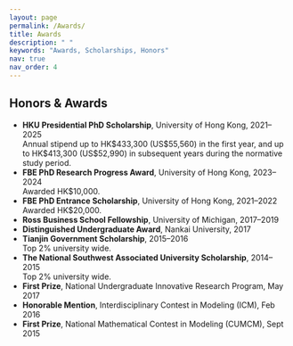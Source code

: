 ```yaml
---
layout: page
permalink: /Awards/
title: Awards
description: " "
keywords: "Awards, Scholarships, Honors"
nav: true
nav_order: 4
---
```


<!-- _pages/awards.md -->

<div class="awards">
  <h2>Honors & Awards</h2>
  <ul>
    <li><strong>HKU Presidential PhD Scholarship</strong>, University of Hong Kong, 2021–2025<br>
    Annual stipend up to HK$433,300 (US$55,560) in the first year, and up to HK$413,300 (US$52,990) in subsequent years during the normative study period.</li>
    <li><strong>FBE PhD Research Progress Award</strong>, University of Hong Kong, 2023–2024<br>
    Awarded HK$10,000.</li>
    <li><strong>FBE PhD Entrance Scholarship</strong>, University of Hong Kong, 2021–2022<br>
    Awarded HK$20,000.</li>
    <li><strong>Ross Business School Fellowship</strong>, University of Michigan, 2017–2019</li>
    <li><strong>Distinguished Undergraduate Award</strong>, Nankai University, 2017</li>
    <li><strong>Tianjin Government Scholarship</strong>, 2015–2016<br>
    Top 2% university wide.</li>
    <li><strong>The National Southwest Associated University Scholarship</strong>, 2014–2015<br>
    Top 2% university wide.</li>
    <li><strong>First Prize</strong>, National Undergraduate Innovative Research Program, May 2017</li>
    <li><strong>Honorable Mention</strong>, Interdisciplinary Contest in Modeling (ICM), Feb 2016</li>
    <li><strong>First Prize</strong>, National Mathematical Contest in Modeling (CUMCM), Sept 2015</li>
  </ul>
</div>
